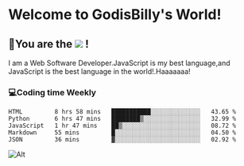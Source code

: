 # Welcome to GodisBilly's World!
## :partying_face:You are the  ![](https://visitor-badge.glitch.me/badge?page_id=Godisbilly.readme) !
I am a Web Software Developer.JavaScript is my best language,and JavaScript is the best language in the world!.Haaaaaaa!
### :computer:Coding time Weekly
  <!--START_SECTION:waka-->
```text
HTML         8 hrs 58 mins   ███████████░░░░░░░░░░░░░░   43.65 % 
Python       6 hrs 47 mins   ████████▒░░░░░░░░░░░░░░░░   32.99 % 
JavaScript   1 hr 47 mins    ██▒░░░░░░░░░░░░░░░░░░░░░░   08.72 % 
Markdown     55 mins         █░░░░░░░░░░░░░░░░░░░░░░░░   04.50 % 
JSON         36 mins         ▓░░░░░░░░░░░░░░░░░░░░░░░░   02.92 % 
```
<!--END_SECTION:waka-->
![Alt](https://repobeats.axiom.co/api/embed/eeff64f6cf3d966257bdb597911b88a4c137d508.svg "Repobeats analytics image")
